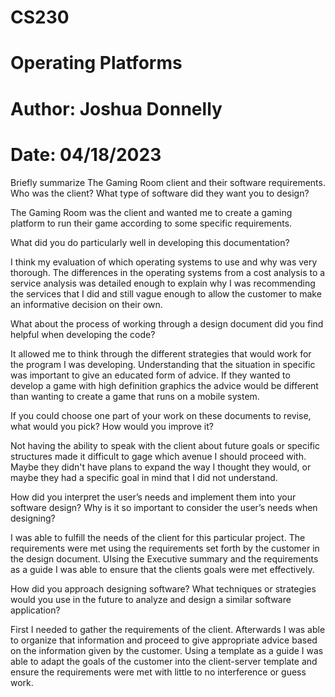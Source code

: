 # CS230
# Operating Platforms
# Author: Joshua Donnelly
# Date: 04/18/2023


Briefly summarize The Gaming Room client and their software requirements. Who was the client? What type of software did they want you to design?

The Gaming Room was the client and wanted me to create a gaming platform to run their game according to some specific requirements.

What did you do particularly well in developing this documentation?

I think my evaluation of which operating systems to use and why was very thorough. The differences in the operating systems from a cost analysis to 
a service analysis was detailed enough to explain why I was recommending the services that I did and still vague enough to allow the customer to make an
informative decision on their own.

What about the process of working through a design document did you find helpful when developing the code?

It allowed me to think through the different strategies that would work for the program I was developing. Understanding that the situation in specific
was important to give an educated form of advice. If they wanted to develop a game with high definition graphics the advice would be different than
wanting to create a game that runs on a mobile system.

If you could choose one part of your work on these documents to revise, what would you pick? How would you improve it?

Not having the ability to speak with the client about future goals or specific structures made it difficult to gage which avenue I should proceed with.
Maybe they didn't have plans to expand the way I thought they would, or maybe they had a specific goal in mind that I did not understand.

How did you interpret the user’s needs and implement them into your software design? Why is it so important to consider the user’s needs when designing?

I was able to fulfill the needs of the client for this particular project. The requirements were met using the requirements set forth by the customer in
the design document. UIsing the Executive summary and the requirements as a guide I was able to ensure that the clients goals were met effectively.

How did you approach designing software? What techniques or strategies would you use in the future to analyze and design a similar software application?

First I needed to gather the requirements of the client. Afterwards I was able to organize that information and proceed to give appropriate advice based
on the information given by the customer. Using a template as a guide I was able to adapt the goals of the customer into the client-server template and
ensure the requirements were met with little to no interference or guess work.
